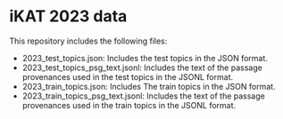 <h1>iKAT 2023 data</h1>
This repository includes the following files:

<ul>
  <li> 2023_test_topics.json: Includes the test topics in the JSON format.</li>
  <li> 2023_test_topics_psg_text.jsonl: Includes the text of the passage provenances used in the test topics in the JSONL format.</li>
  <li> 2023_train_topics.json: Includes The train topics in the JSON format.</li>
  <li> 2023_train_topics_psg_text.jsonl: Includes the text of the passage provenances used in the train topics in the JSONL format.</li>
</ul>

